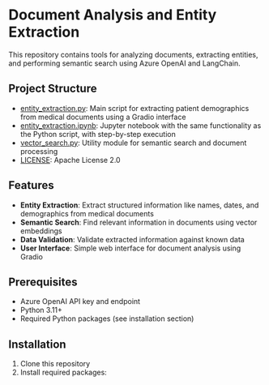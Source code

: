 # Document Analysis and Entity Extraction

This repository contains tools for analyzing documents, extracting entities, and performing semantic search using Azure OpenAI and LangChain.

## Project Structure

- [entity_extraction.py](entity_extraction.py): Main script for extracting patient demographics from medical documents using a Gradio interface
- [entity_extraction.ipynb](entity_extraction.ipynb): Jupyter notebook with the same functionality as the Python script, with step-by-step execution
- [vector_search.py](vector_search.py): Utility module for semantic search and document processing
- [LICENSE](LICENSE): Apache License 2.0

## Features

- **Entity Extraction**: Extract structured information like names, dates, and demographics from medical documents
- **Semantic Search**: Find relevant information in documents using vector embeddings
- **Data Validation**: Validate extracted information against known data
- **User Interface**: Simple web interface for document analysis using Gradio

## Prerequisites

- Azure OpenAI API key and endpoint
- Python 3.11+
- Required Python packages (see installation section)

## Installation

1. Clone this repository
2. Install required packages: